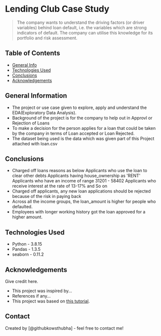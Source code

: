 # Lending Club Case Study
> The company wants to understand the driving factors (or driver variables) behind loan default, i.e. the variables which are strong indicators of default.  The company can utilise this knowledge for its portfolio and risk assessment. 


## Table of Contents
* [General Info](#general-information)
* [Technologies Used](#technologies-used)
* [Conclusions](#conclusions)
* [Acknowledgements](#acknowledgements)

<!-- You can include any other section that is pertinent to your problem -->

## General Information
- The project or use case given to explore, apply and understand the EDA(Exploratory Data Analysis).
- Background of the project is for the company to help out in Approvl or Rejection of Loans
- To make a decision for the person applies for a loan that could be taken by the company in terms of Loan accepted or Loan Rejected.
- The dataset being used is the data which was given part of this Project attached with loan.csv

<!-- You don't have to answer all the questions - just the ones relevant to your project. -->

## Conclusions
- Charged off loans reasons as below
    Applicants who use the loan to clear other debts
    Applicants having house_ownership as 'RENT'
    Applicants who have an income of range 31201 - 58402
    Applicants who receive interest at the rate of 13-17% and So on
- Charged off applicants, any new loan applications should be rejected because of the risk in paying back
- Across all the income groups, the loan_amount is higher for people who defaulted.
- Employees with longer working history got the loan approved for a higher amount.

<!-- You don't have to answer all the questions - just the ones relevant to your project. -->


## Technologies Used
- Python - 3.8.15
- Pandas - 1.3.5
- seaborn - 0.11.2

<!-- As the libraries versions keep on changing, it is recommended to mention the version of library used in this project -->

## Acknowledgements
Give credit here.
- This project was inspired by...
- References if any...
- This project was based on [this tutorial](https://www.example.com).


## Contact
Created by [@githubkowsthubha] - feel free to contact me!


<!-- Optional -->
<!-- ## License -->
<!-- This project is open source and available under the [... License](). -->

<!-- You don't have to include all sections - just the one's relevant to your project -->
